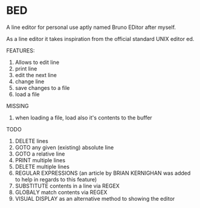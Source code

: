 # BED

A line editor for personal use aptly named Bruno EDitor after myself.

As a line editor it takes inspiration from the official standard UNIX editor ed.

FEATURES:
1) Allows to edit line
2) print line
3) edit the next line
4) change line
5) save changes to a file
6) load a file

MISSING
1) when loading a file, load also it's contents to the buffer

TODO
1) DELETE lines
2) GOTO any given (existing) absolute line
3) GOTO a relative line
4) PRINT multiple lines
5) DELETE multiple lines
6) REGULAR EXPRESSIONS (an article by BRIAN KERNIGHAN was added to help
   in regards to this feature)
7) SUBSTITUTE contents in a line via REGEX
8) GLOBALY match contents via REGEX
2) VISUAL DISPLAY as an alternative method to showing the editor
